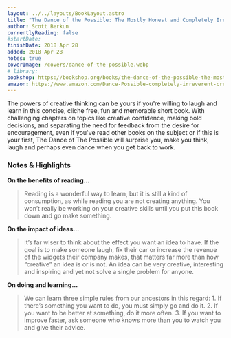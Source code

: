 ```yaml
---
layout: ../../layouts/BookLayout.astro
title: "The Dance of the Possible: The Mostly Honest and Completely Irreverent Guide to Creativity"
author: Scott Berkun
currentlyReading: false
#startDate:
finishDate: 2018 Apr 28
added: 2018 Apr 28
notes: true
coverImage: /covers/dance-of-the-possible.webp
# library: 
bookshop: https://bookshop.org/books/the-dance-of-the-possible-the-mostly-honest-completely-irreverent-guide-to-creativity/9780983873143
amazon: https://www.amazon.com/Dance-Possible-completely-irreverent-creativity/dp/0983873143
---
```


The powers of creative thinking can be yours if you're willing to laugh and learn in this concise, cliche free, fun and memorable short book. With challenging chapters on topics like creative confidence, making bold decisions, and separating the need for feedback from the desire for encouragement, even if you've read other books on the subject or if this is your first, The Dance of The Possible will surprise you, make you think, laugh and perhaps even dance when you get back to work.

### Notes & Highlights
**On the benefits of reading…**
> Reading is a wonderful way to learn, but it is still a kind of consumption, as while reading you are not creating anything. You won’t really be working on your creative skills until you put this book down and go make something.  

**On the impact of ideas…**
> It’s far wiser to think about the effect you want an idea to have. If the goal is to make someone laugh, fix their car or increase the revenue of the widgets their company makes, that matters far more than how “creative” an idea is or is not. An idea can be very creative, interesting and inspiring and yet not solve a single problem for anyone.

**On doing and learning…**
> We can learn three simple rules from our ancestors in this regard: 1. If there’s something you want to do, you must simply go and do it. 2. If you want to be better at something, do it more often. 3. If you want to improve faster, ask someone who knows more than you to watch you and give their advice.
